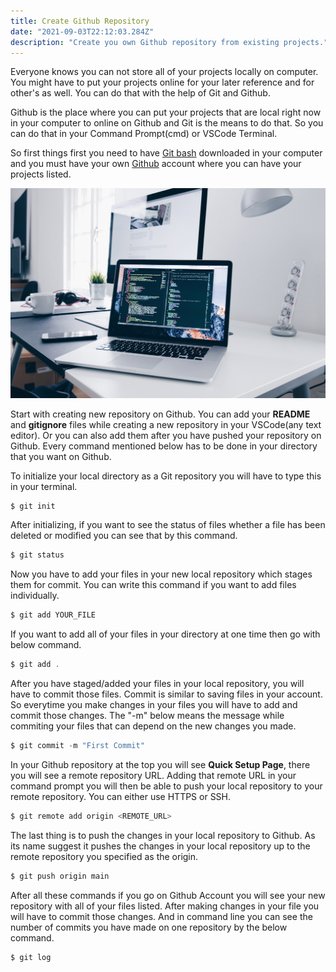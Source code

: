 ```yaml
---
title: Create Github Repository
date: "2021-09-03T22:12:03.284Z"
description: "Create you own Github repository from existing projects."
---
```


Everyone knows you can not store all of your projects locally on computer. You might have to put your projects online for your later reference and for other's as well. You can do that with the help of Git and Github.

Github is the place where you can put your projects that are local right now in your computer to online on Github and Git is the means to do that. So you can do that in your Command Prompt(cmd) or VSCode Terminal.

So first things first you need to have [Git bash](https://www.git-scm.com/downloads) downloaded in your computer and you must have your own [Github](https://www.github.com) account where you can have your projects listed.

![A Computer showing code.](./computer.jpg)

Start with creating new repository on Github. You can add your **README** and **gitignore** files while creating a new repository in your VSCode(any text editor). Or you can also add them after you have pushed your repository on Github. Every command mentioned below has to be done in your directory that you want on Github.

To initialize your local directory as a Git repository you will have to type this in your terminal.

```javascript
$ git init
```

After initializing, if you want to see the status of files whether a file has been deleted or modified you can see that by this command.

```javascript
$ git status
```

Now you have to add your files in your new local repository which stages them for commit. You can write this command if you want to add files individually.

```javascript
$ git add YOUR_FILE
```

If you want to add all of your files in your directory at one time then go with below command.

```javascript
$ git add .
```

After you have staged/added your files in your local repository, you will have to commit those files. Commit is similar to saving files in your account. So everytime you make changes in your files you will have to add and commit those changes. The "-m" below means the message while commiting your files that can depend on the new changes you made.

```javascript
$ git commit -m "First Commit"
```

In your Github repository at the top you will see **Quick Setup Page**, there you will see a remote repository URL. Adding that remote URL in your command prompt you will then be able to push your local repository to your remote repository. You can either use HTTPS or SSH.

```javascript
$ git remote add origin <REMOTE_URL>
```

The last thing is to push the changes in your local repository to Github. As its name suggest it pushes the changes in your local repository up to the remote repository you specified as the origin.

```javascript
$ git push origin main
```

After all these commands if you go on Github Account you will see your new repository with all of your files listed. After making changes in your file you will have to commit those changes. And in command line you can see the number of commits you have made on one repository by the below command.

```javascript
$ git log
```
